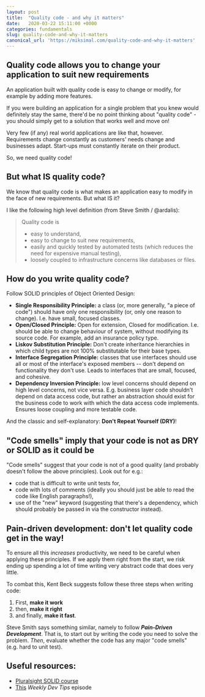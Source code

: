 ```yaml
---
layout: post
title:  "Quality code - and why it matters"
date:   2020-03-22 15:11:00 +0000
categories: fundamentals
slug: quality-code-and-why-it-matters
canonical_url: 'https://miksimal.com/quality-code-and-why-it-matters'
---
```


## Quality code allows you to change your application to suit new requirements

An application built with quality code is easy to change or modify, for example by adding more features.

If you were building an application for a single problem that you knew would definitely stay the same, there'd be 
no point thinking about "quality code" - you should simply get to a solution that works well and move on!

Very few (if any) real world applications are like that, however. Requirements change constantly as customers' needs change
and businesses adapt. Start-ups must constantly iterate on their product.

So, we need quality code!

## But what IS quality code?

We know that quality code is what makes an application easy to modify in the face of new requirements. But what IS it?

I like the following high level definition (from Steve Smith / @ardalis):

> Quality code is
> - easy to understand,
> - easy to change to suit new requirements,
> - easily and quickly tested by automated tests (which reduces the need for expensive manual testing),
> - loosely coupled to infrastructure concerns like databases or files.

## How do you write quality code?
Follow SOLID principles of Object Oriented Design:
- **Single Responsibility Principle:** a class (or, more generally, "a piece of code") should have only one responsibility (or, only one reason to change). I.e. have small, focused classes.
- **Open/Closed Principle:** Open for extension, Closed for modification. I.e. should be able to change behaviour of system, without modifying its source code. For example, add an insurance policy type.
- **Liskov Substitution Principle:** Don't create inheritance hierarchies in which child types are not 100% substitutable for their base types.
- **Interface Segregation Principle:** classes that use interfaces should use all or most of the interface's exposed members -- don't depend on functionality they don't use. Leads to interfaces that are small, focused, and cohesive.
- **Dependency Inversion Principle:** low level concerns should depend on high level concerns, not vice versa. E.g. business layer code shouldn't depend on data access code, but rather an abstraction should exist for the business code to work with which the data access code implements. Ensures loose coupling and more testable code.

And the classic and self-explanatory: **Don't Repeat Yourself (DRY)**!

## "Code smells" imply that your code is not as DRY or SOLID as it could be
"Code smells" suggest that your code is not of a good quality (and probably doesn't follow the above principles). Look out for e.g.:
- code that is difficult to write unit tests for,
- code with lots of comments (ideally you should just be able to read the code like English paragraphs!),
- use of the "new" keyword (suggesting that there's a dependency, which should probably be passed in via the constructor instead).

## Pain-driven development: don't let quality code get in the way!

To ensure all this *increases* productivity, we need to be careful when applying these principles. If we apply them right from the start, we risk ending up spending a lot of time writing very abstract code that does very little.

To combat this, Kent Beck suggests follow these three steps when writing code:
1) First, **make it work**
2) then, **make it right**
3) and finally, **make it fast**.

Steve Smith says something similar, namely to follow ***Pain-Driven Development***. That is, to start out by writing the code you need to solve the problem. *Then*, evaluate whether the code has any major "code smells" (e.g. hard to unit test).

## Useful resources:

* [Pluralsight SOLID course](https://app.pluralsight.com/library/courses/csharp-solid-principles/)
* [This](https://weeklydevtips.com/episodes/047) *Weekly Dev Tips* episode
